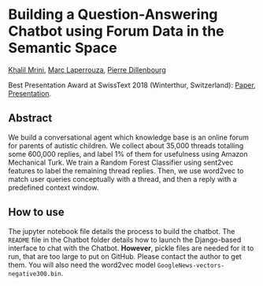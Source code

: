 # Building a Question-Answering Chatbot using Forum Data in the Semantic Space

[Khalil Mrini](https://www.linkedin.com/in/khalilmrini/), [Marc Laperrouza](https://people.epfl.ch/marc.laperrouza/bio?lang=en&cvlang=en), [Pierre Dillenbourg](https://people.epfl.ch/cgi-bin/people?id=155704&op=bio&lang=en&cvlang=en)

Best Presentation Award at SwissText 2018 (Winterthur, Switzerland): [Paper](https://infoscience.epfl.ch/record/256467?&ln=en), [Presentation](https://www.youtube.com/watch?v=ht03dVRmYmQ).

## Abstract

We build a conversational agent which knowledge base is an online forum for parents of autistic children. We collect about 35,000 threads totalling some 600,000 replies, and label 1% of them for usefulness using Amazon Mechanical Turk. We train a Random Forest Classifier using sent2vec features to label the remaining thread replies. Then, we use word2vec to match user queries conceptually with a thread, and then a reply with a predefined context window.

## How to use

The jupyter notebook file details the process to build the chatbot. The `README` file in the Chatbot folder details how to launch the Django-based interface to chat with the Chatbot. **However**, pickle files are needed for it to run, that are too large to put on GitHub. Please contact the author to get them. You will also need the word2vec model `GoogleNews-vectors-negative300.bin`.
